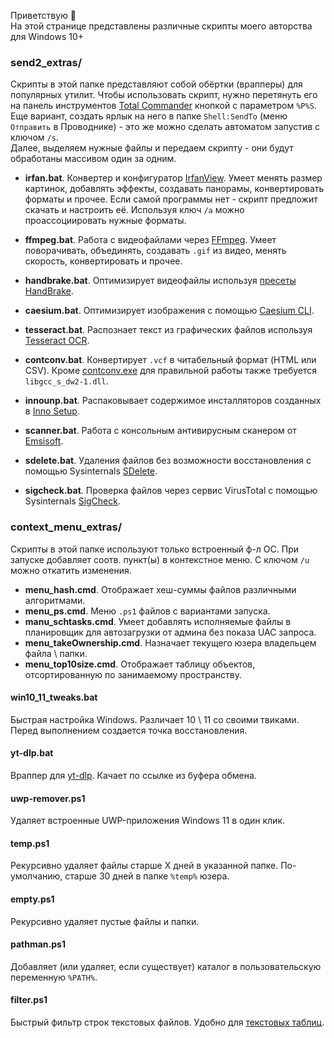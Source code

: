 Приветствую 👋  
На этой странице представлены различные скрипты моего авторства для Windows 10+

### send2_extras/
Скрипты в этой папке представляют собой обёртки (врапперы) для популярных утилит. Чтобы использовать скрипт, нужно перетянуть его на панель инструментов [Total Commander](https://github.com/wincmd64/blog/wiki/TotalCmd) кнопкой с параметром `%P%S`. Еще вариант, создать ярлык на него в папке `Shell:SendTo` (меню `Отправить` в Проводнике) - это же можно сделать автоматом запустив с ключом `/s`.  
Далее, выделяем нужные файлы и передаем скрипту - они будут обработаны массивом один за одним.

* **irfan.bat**. Конвертер и конфигуратор [IrfanView](https://www.irfanview.com). Умеет менять размер картинок, добавлять эффекты, создавать панорамы, конвертировать форматы и прочее. 
Если самой программы нет - скрипт предложит скачать и настроить её. Используя ключ `/a` можно проассоциировать нужные форматы.

* **ffmpeg.bat**. Работа с видеофайлами через [FFmpeg](https://ffmpeg.org). Умеет поворачивать, объединять, создавать `.gif` из видео, менять скорость, конвертировать и прочее.

* **handbrake.bat**. Оптимизирует видеофайлы используя [пресеты HandBrake](https://handbrake.fr/docs/en/latest/technical/official-presets.html).

* **caesium.bat**. Оптимизирует изображения с помощью [Caesium CLI](https://github.com/Lymphatus/caesium-clt). 

* **tesseract.bat**. Распознает текст из графических файлов используя [Tesseract OCR](https://github.com/UB-Mannheim/tesseract).

* **contconv.bat**. Конвертирует `.vcf` в читабельный формат (HTML или CSV). Кроме [contconv.exe](https://github.com/DarkHobbit/doublecontact/releases) для правильной работы также требуется `libgcc_s_dw2-1.dll`.
  
* **innounp.bat**. Распаковывает содержимое инсталляторов созданных в [Inno Setup](https://jrsoftware.org).

* **scanner.bat**. Работа с консольным антивирусным сканером от [Emsisoft](https://www.emsisoft.com/en/commandline-scanner/). 

* **sdelete.bat**. Удаления файлов без возможности восстановления с помощью Sysinternals [SDelete](https://learn.microsoft.com/sysinternals/downloads/sdelete).
  
* **sigcheck.bat**. Проверка файлов через сервис VirusTotal с помощью Sysinternals [SigCheck](https://learn.microsoft.com/sysinternals/downloads/sigcheck).

### context_menu_extras/
Скрипты в этой папке используют только встроенный ф-л ОС. При запуске добавляет соотв. пункт(ы) в контекстное меню. С ключом `/u` можно откатить изменения.

* **menu_hash.cmd**. Отображает хеш-суммы файлов различными алгоритмами.
* **menu_ps.cmd**. Меню `.ps1` файлов с вариантами запуска.
* **manu_schtasks.cmd**. Умеет добавлять исполняемые файлы в планировщик для автозагрузки от админа без показа UAC запроса.
* **menu_takeOwnership.cmd**. Назначает текущего юзера владельцем файла \ папки.
* **menu_top10size.cmd**. Отображает таблицу объектов, отсортированную по занимаемому пространству.

#### win10_11_tweaks.bat
Быстрая настройка Windows. Различает 10 \ 11 со своими твиками. Перед выполнением создается точка восстановления.

#### yt-dlp.bat
Враппер для [yt-dlp](https://github.com/yt-dlp/yt-dlp). Качает по ссылке из буфера обмена.

#### uwp-remover.ps1
Удаляет встроенные UWP-приложения Windows 11 в один клик.

#### temp.ps1
Рекурсивно удаляет файлы старше Х дней в указанной папке. По-умолчанию, старше 30 дней в папке `%temp%` юзера.

#### empty.ps1
Рекурсивно удаляет пустые файлы и папки.

#### pathman.ps1
Добавляет (или удаляет, если существует) каталог в пользовательскую переменную `%PATH%`.

#### filter.ps1
Быстрый фильтр строк текстовых файлов. Удобно для [текстовых таблиц](https://www.tablesgenerator.com/text_tables).
